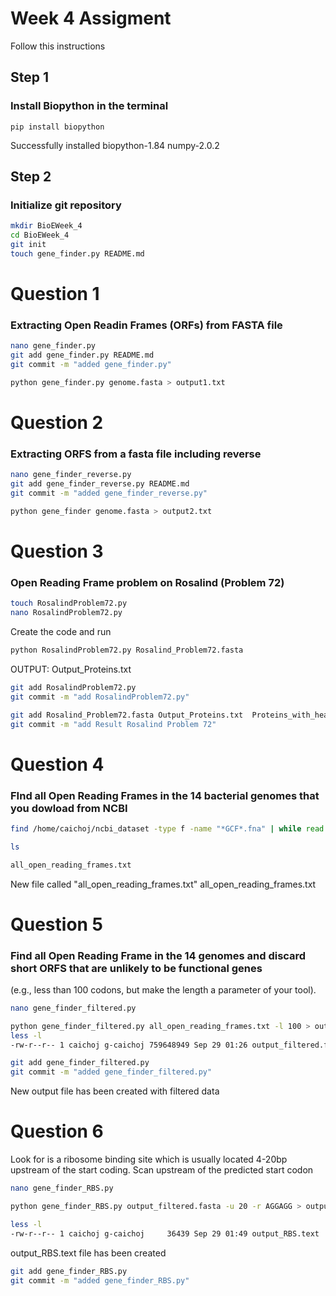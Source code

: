 # Week 4 Assigment 

Follow this instructions 

## Step 1
### Install Biopython in the terminal

`pip install biopython`

Successfully installed biopython-1.84 numpy-2.0.2


## Step 2
### Initialize git repository 

```bash
mkdir BioEWeek_4
cd BioEWeek_4
git init
touch gene_finder.py README.md
```

# Question 1

### Extracting Open Readin Frames (ORFs) from FASTA file 

```bash
nano gene_finder.py
git add gene_finder.py README.md
git commit -m "added gene_finder.py"
```
```bash
python gene_finder.py genome.fasta > output1.txt
```

# Question 2
### Extracting ORFS from a fasta file including reverse 

```bash
nano gene_finder_reverse.py
git add gene_finder_reverse.py README.md
git commit -m "added gene_finder_reverse.py"
```
```bash
python gene_finder genome.fasta > output2.txt
```

# Question 3

### Open Reading Frame problem on Rosalind (Problem 72)

```bash
touch RosalindProblem72.py
nano RosalindProblem72.py
````
Create the code and run

```bash
python RosalindProblem72.py Rosalind_Problem72.fasta
```
OUTPUT:
Output_Proteins.txt

```bash
git add RosalindProblem72.py
git commit -m "add RosalindProblem72.py"
```

```bash
git add Rosalind_Problem72.fasta Output_Proteins.txt  Proteins_with_headers.txt
git commit -m "add Result Rosalind Problem 72"
```


# Question 4
### FInd all Open Reading Frames in the 14 bacterial genomes that you dowload from NCBI

```bash
find /home/caichoj/ncbi_dataset -type f -name "*GCF*.fna" | while read genome; do python gene_finder_reverse.py "$genome"; done > all_open_reading_frames.txt
```

``` bash
ls

all_open_reading_frames.txt
```
New file called "all_open_reading_frames.txt" all_open_reading_frames.txt


# Question 5
### Find all Open Reading Frame in the 14 genomes and discard short ORFS that are unlikely to be functional genes 

(e.g., less than 100 codons, but make the length a parameter of your tool).

```bash
nano gene_finder_filtered.py
```

```bash
python gene_finder_filtered.py all_open_reading_frames.txt -l 100 > output_filtered.fasta
less -l
-rw-r--r-- 1 caichoj g-caichoj 759648949 Sep 29 01:26 output_filtered.fasta
```
```bash
git add gene_finder_filtered.py
git commit -m "added gene_finder_filtered.py"
```

New output file has been created with filtered data

# Question 6
Look for is a ribosome binding site which is usually located 4-20bp upstream of the start coding. Scan upstream of the predicted start codon

```bash
nano gene_finder_RBS.py
```

```bash
python gene_finder_RBS.py output_filtered.fasta -u 20 -r AGGAGG > output_RBS.text

less -l
-rw-r--r-- 1 caichoj g-caichoj     36439 Sep 29 01:49 output_RBS.text

```
output_RBS.text file has been created

```bash
git add gene_finder_RBS.py
git commit -m "added gene_finder_RBS.py"
```


